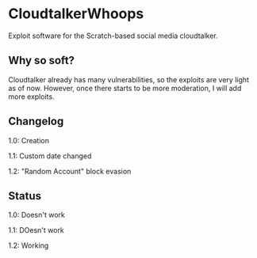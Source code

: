 # CloudtalkerWhoops
Exploit software for the Scratch-based social media cloudtalker.

## Why so soft?
Cloudtalker already has many vulnerabilities, so the exploits are very light as of now. However, once there starts to be more moderation, I will add more exploits.

## Changelog

1.0: Creation

1.1: Custom date changed

1.2: "Random Account" block evasion

## Status

1.0: Doesn't work

1.1: DOesn't work

1.2: Working
